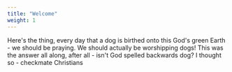```yaml
---
title: "Welcome"
weight: 1
---
```


Here's the thing, every day that a dog is birthed onto this God's green Earth - we should be praying. We should actually be worshipping dogs! This was the answer all along, after all - isn't God spelled backwards dog? I thought so - checkmate Christians
